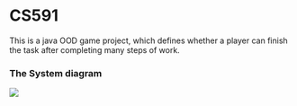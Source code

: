 # CS591
This is a java OOD game project, which defines whether a player can finish the task after completing many steps of work.

### The System diagram
<img align = center src = "https://github.com/bu-528-sp19/Front-End-Development-for-Multi-Party-Computation-in-the-Cloud/blob/master/diagram.png">
